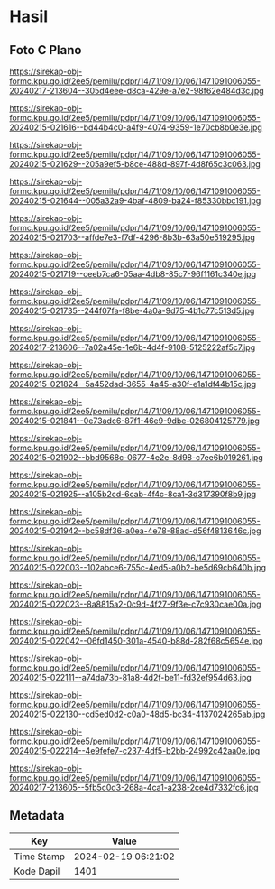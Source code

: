 # Hasil

## Foto C Plano

https://sirekap-obj-formc.kpu.go.id/2ee5/pemilu/pdpr/14/71/09/10/06/1471091006055-20240217-213604--305d4eee-d8ca-429e-a7e2-98f62e484d3c.jpg

https://sirekap-obj-formc.kpu.go.id/2ee5/pemilu/pdpr/14/71/09/10/06/1471091006055-20240215-021616--bd44b4c0-a4f9-4074-9359-1e70cb8b0e3e.jpg

https://sirekap-obj-formc.kpu.go.id/2ee5/pemilu/pdpr/14/71/09/10/06/1471091006055-20240215-021629--205a9ef5-b8ce-488d-897f-4d8f65c3c063.jpg

https://sirekap-obj-formc.kpu.go.id/2ee5/pemilu/pdpr/14/71/09/10/06/1471091006055-20240215-021644--005a32a9-4baf-4809-ba24-f85330bbc191.jpg

https://sirekap-obj-formc.kpu.go.id/2ee5/pemilu/pdpr/14/71/09/10/06/1471091006055-20240215-021703--affde7e3-f7df-4296-8b3b-63a50e519295.jpg

https://sirekap-obj-formc.kpu.go.id/2ee5/pemilu/pdpr/14/71/09/10/06/1471091006055-20240215-021719--ceeb7ca6-05aa-4db8-85c7-96f1161c340e.jpg

https://sirekap-obj-formc.kpu.go.id/2ee5/pemilu/pdpr/14/71/09/10/06/1471091006055-20240215-021735--244f07fa-f8be-4a0a-9d75-4b1c77c513d5.jpg

https://sirekap-obj-formc.kpu.go.id/2ee5/pemilu/pdpr/14/71/09/10/06/1471091006055-20240217-213606--7a02a45e-1e6b-4d4f-9108-5125222af5c7.jpg

https://sirekap-obj-formc.kpu.go.id/2ee5/pemilu/pdpr/14/71/09/10/06/1471091006055-20240215-021824--5a452dad-3655-4a45-a30f-e1a1df44b15c.jpg

https://sirekap-obj-formc.kpu.go.id/2ee5/pemilu/pdpr/14/71/09/10/06/1471091006055-20240215-021841--0e73adc6-87f1-46e9-9dbe-026804125779.jpg

https://sirekap-obj-formc.kpu.go.id/2ee5/pemilu/pdpr/14/71/09/10/06/1471091006055-20240215-021902--bbd9568c-0677-4e2e-8d98-c7ee6b019261.jpg

https://sirekap-obj-formc.kpu.go.id/2ee5/pemilu/pdpr/14/71/09/10/06/1471091006055-20240215-021925--a105b2cd-6cab-4f4c-8ca1-3d317390f8b9.jpg

https://sirekap-obj-formc.kpu.go.id/2ee5/pemilu/pdpr/14/71/09/10/06/1471091006055-20240215-021942--bc58df36-a0ea-4e78-88ad-d56f4813646c.jpg

https://sirekap-obj-formc.kpu.go.id/2ee5/pemilu/pdpr/14/71/09/10/06/1471091006055-20240215-022003--102abce6-755c-4ed5-a0b2-be5d69cb640b.jpg

https://sirekap-obj-formc.kpu.go.id/2ee5/pemilu/pdpr/14/71/09/10/06/1471091006055-20240215-022023--8a8815a2-0c9d-4f27-9f3e-c7c930cae00a.jpg

https://sirekap-obj-formc.kpu.go.id/2ee5/pemilu/pdpr/14/71/09/10/06/1471091006055-20240215-022042--06fd1450-301a-4540-b88d-282f68c5654e.jpg

https://sirekap-obj-formc.kpu.go.id/2ee5/pemilu/pdpr/14/71/09/10/06/1471091006055-20240215-022111--a74da73b-81a8-4d2f-be11-fd32ef954d63.jpg

https://sirekap-obj-formc.kpu.go.id/2ee5/pemilu/pdpr/14/71/09/10/06/1471091006055-20240215-022130--cd5ed0d2-c0a0-48d5-bc34-4137024265ab.jpg

https://sirekap-obj-formc.kpu.go.id/2ee5/pemilu/pdpr/14/71/09/10/06/1471091006055-20240215-022214--4e9fefe7-c237-4df5-b2bb-24992c42aa0e.jpg

https://sirekap-obj-formc.kpu.go.id/2ee5/pemilu/pdpr/14/71/09/10/06/1471091006055-20240217-213605--5fb5c0d3-268a-4ca1-a238-2ce4d7332fc6.jpg


## Metadata

| Key        | Value               |
| ---------- | ------------------- |
| Time Stamp | 2024-02-19 06:21:02 |
| Kode Dapil | 1401                |



